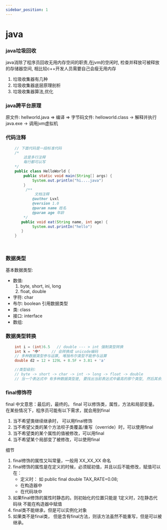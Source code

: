 ```yaml
---
sidebar_position: 1
---
```



# java

### java垃圾回收
java消除了程序员回收无用内存空间的职责,在jvm的空闲时, 检查并释放可被释放的存储器空间, 相比较c++开发人员需要自己会瘦无用内存
1. 垃圾收集器有几种
2. 垃圾收集器底层原理剖析
3. 垃圾收集器算法,优化

### java跨平台原理
原文件: hellworld.java => 编译 => 字节码文件: helloworld.class -> 解释并执行 java.exe -> 调用jvm虚拟机

### 代码注释
```java
    // 下面代码是一段标准代码
    /*
        这是多行注释
        每行都可以写
    */
    public class HelloWorld {
        public static void main(String[] args) {
            System.out.println("hi....java")
        }
         /**
             文档注释
            @author Lvxl
            @version 1.0
            @param name 姓名
            @param age 年龄
        */
       public void eat(String name, int age) {
            System.out.printIn("hello")
       }
    }

   

```

### 数据类型
基本数据类型: 
- 数值: 
    1. byte, short, ini, long
    2. float, double
- 字符: char
- 布尔: boolean
引用数据类型
- 类: class
- 接口: interface
- 数组: 


### 数据类型转换
```java
    int i = (int)6.5   // double --- > int 强制类型转换 
    int k = '中'     // 会转换成 unicode编码
    // 多种数据类型参与运算, 唯独布尔类型不能参与运算
    double d2 = 12 + 129L + 8.5F + 3.81 + 'a'

    //类型级别:
    // byte -> short -> char -> int -> long -> float -> double
    // 当一个表达式中 有多种数据类型是, 要找出当前表达式中最高的那个类型, 然后其余类型都转换成当前表达式基本中最高类型进行计算
``` 

### final修饰符
final 中文意思：最后的，最终的。
final 可以修饰类，属性，方法和局部变量。
在某些情况下，程序员可能有以下需求，就会用到final
1. 当不希望类继续继承时， 可以用final修饰
2. 当不希望父类的某个方法呗子类覆盖/重写（override）时，可以使用final
3. 当不希望类的某个属性的值被修改，可以用final
4. 当不希望某个局部变了被修改，可以使用final

细节
1. final修饰的属性又叫常量，一般用 XX_XX_XX 命名
2. final修饰的属性是在定义的时候，必须赋初值，并且以后不能修改，赋值可以在：
   - 定义时： 如 public final double TAX_RATE=0.08;
   - 在构造器中
   - 在代码块中
3. 如果final修饰的属性时静态的。则初始化的位置只能是 1定义时，2在静态代码块   不能在构造器中赋值
4. final类不能继承，但是可以实例化对象
5. 如果类不是final类， 但是含有final方法，则该方法虽然不能重写，但是可以被继承。
